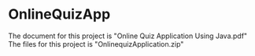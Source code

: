 # OnlineQuizApp
The document for this project is "Online Quiz Application Using Java.pdf"
The files for this project is "OnlinequizApplication.zip"
